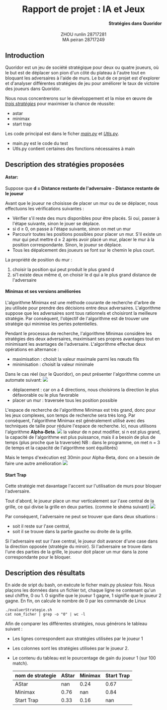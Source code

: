 # <center>Rapport de projet : IA et Jeux </center>
<h4 style="text-align:right;">Stratégies dans Quoridor</h4>

<center> ZHOU runlin 28717281 </center>
<center> MA peiran 28717249 </center>

## Introduction 
Quoridor est un jeu de société stratégique pour deux ou quatre joueurs, où le but est de déplacer son pion d'un côté du plateau à l'autre tout en bloquant les adversaires à l'aide de murs. Le but de ce projet est d'explorer et d'analyser différentes stratégies de jeu pour améliorer le taux de victoire des joueurs dans Quoridor. 

Nous nous concentrerons sur le développement et la mise en œuvre de <u>*trois stratégies*</u> pour maximiser la chance de réussite:
- astar
- minimax
- start trap

Les code principal est dans le ficher <u>*main.py*</u> et <u>*Utls.py*</u>. 
- main.py est le code du test 
- Utls.py contient certaines des fonctions nécessaires à main

## Description des stratégies proposées
#### Astar:
Suppose que **d = Distance restante de l'adversaire - Distance restante de le joueur**

Avant que le joueur ne choisisse de placer un mur ou de se déplacer, nous effectuons les vérifications suivantes :
- Vérifier s'il reste des murs disponibles pour être placés. Si oui, passer à l'étape suivante, sinon le jouer se déplace.
- si d $\geq$ 0, on passe à l'étape suivante, sinon on met un mur
- Parcourir toutes les positions possibles pour placer un mur. S'il existe un mur qui peut mettre d $\geq$ 2 après avoir placé un mur, placer le mur à la position correspondante. Sinon, le joueur se déplace. 
- Tous les dépalcement des joueurs se font sur le chemin le plus court.

La propriété de position du mur : 
1. choisir la position qui peut produit le plus grand d
2. si'l existe deux même d, on choisir le d qui a le plus grand distance de l'adversaire

#### Minimax et ses versions améliorées
L'algorithme Minimax est une méthode courante de recherche d'arbre de jeu utilisée pour prendre des décisions entre deux adversaires. L'algorithme suppose que les adversaires sont tous rationnels et choisiront la meilleure stratégie. Par conséquent, l'objectif de l'algorithme est de trouver une stratégie qui minimise les pertes potentielles.

Pendant le processus de recherche, l'algorithme Minimax considère les stratégies des deux adversaires, maximisant ses propres avantages tout en minimisant les avantages de l'adversaire. 
L'algorithme effectue deux opérations en alternance : 
- maximisation : choisit la valeur maximale parmi les nœuds fils
- minimisation : choisit la valeur minimale

Dans le cas réel (sur le Quoridor), on peut présenter l'algorithme comme un automate suivant:
![](https://i.imgur.com/GHn4ziM.jpg)
- déplacement : car on a 4 directions, nous choisirons la direction le plus défavorable ou le plus favorable
- placer un mur : traversée tous les position possible

L'espace de recherche de l'algorithme Minimax est très grand, donc pour les jeux complexes, son temps de recherche sera très long. Par conséquent, l'algorithme Minimax est généralement utilisé avec des techniques de taille pour réduire l'espace de recherche. 
Ici, nous utilisons l'algorithme **Alpha-Beta**.
![](https://i.imgur.com/W3MaxUx.jpg)
la valeur de n peut modifier, si n est plus grand, la capacité de l'algorithme est plus puissance, mais il a besoin de plus de temps (plus proche que la traversée)
NB : dans le programme, on met n = 3 (le temps et la capacité de l'algorithme sont équilibrés)

Mais le temps d'exécution est 30min pour Alpha-Beta, donc on a besoin de faire une autre amélioration
![](https://i.imgur.com/gXrc6mO.jpg)


#### Start Trap
Cette stratégie met davantage l'accent sur l'utilisation de murs pour bloquer l'adversaire.

Tout d'abord, le joueur place un mur verticalement sur l'axe central de la grille, ce qui divise la grille en deux parties. (comme le shéma suivant)
![](https://i.imgur.com/Heeggo5.jpg)

Par conséquent, l'adversaire ne peut se trouver que dans deux situations : 
- soit il reste sur l'axe central, 
- soit il se trouve dans la partie gauche ou droite de la grille.

Si l'adversaire est sur l'axe central, le joueur doit avancer d'une case dans la direction opposée (stratégie du miroir). 
Si l'adversaire se trouve dans l'une des parties de la grille, le joueur doit placer un mur dans la zone correspondante pour le bloquer.

## Description des résultats
En aide de sript du bash, on exécute le ficher main.py plusieur fois. Nous plaçons les données dans un fichier txt, chaque ligne ne contenant qu'un seul chiffre, 0 ou 1. 0 signifie que le joueur 1 gagne, 1 signifie que le joueur 2 gagne.
En fin, on calcule le nombre de 0 par les commande de Linux 
```
./evaluerStrategie.sh
cat nom_ficher | grep -o "0" | wc -l
```

Afin de comparer les différentes stratégies, nous générons le tableau suivant :
- Les lignes correspondent aux stratégies utilisées par le joueur 1
- Les colonnes sont les stratégies utilisées par le joueur 2.
- Le contenu du tableau est le pourcentage de gain du joueur 1 (sur 100 match).
    
    |nom de strategie|  AStar   | Minimax | Start Trap|
    | --- |----  | ----  | ---- | 
    | AStar  | nan | 0.24 | 0.67
    | Minimax | 0.76 | nan | 0.84
    | Start Trap | 0.33 | 0.16 | nan


